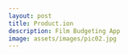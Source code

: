 ```yaml
---
layout: post
title: Product.ion
description: Film Budgeting App
image: assets/images/pic02.jpg
---
```


